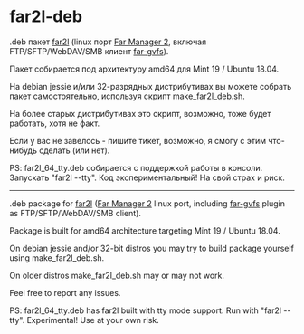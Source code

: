 # far2l-deb
.deb пакет [far2l](https://github.com/elfmz/far2l) (linux порт [Far Manager 2](http://www.farmanager.com/index.php?l=en), включая FTP/SFTP/WebDAV/SMB клиент [far-gvfs](https://github.com/cycleg/far-gvfs)).

Пакет собирается под архитектуру amd64 для Mint 19 / Ubuntu 18.04.

На debian jessie и/или 32-разрядных дистрибутивах вы можете собрать пакет самостоятельно, используя скрипт make_far2l_deb.sh.

На более старых дистрибутивах это скрипт, возможно, тоже будет работать, хотя не факт.

Если у вас не завелось - пишите тикет, возможно, я смогу с этим что-нибудь сделать (или нет).

PS: far2l_64_tty.deb собирается с поддержкой работы в консоли. Запускать "far2l --tty". Код экспериментальный! На свой страх и риск.

---

.deb package for [far2l](https://github.com/elfmz/far2l) ([Far Manager 2](http://www.farmanager.com/index.php?l=en) linux port, including [far-gvfs](https://github.com/cycleg/far-gvfs) plugin as FTP/SFTP/WebDAV/SMB client).

Package is built for amd64 architecture targeting Mint 19 / Ubuntu 18.04.

On debian jessie and/or 32-bit distros you may try to build package yourself using make_far2l_deb.sh.

On older distros make_far2l_deb.sh may or may not work.

Feel free to report any issues.

PS: far2l_64_tty.deb has far2l built with tty mode support. Run with "far2l --tty". Experimental! Use at your own risk.
